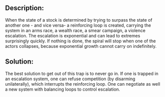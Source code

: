 ## Description:

When the state of a stock is determined by trying to surpass the state of another one - and vice versa- a reinforcing loop is created, carrying the system in an arms race, a wealth race, a smear campaign, a violence escalation. The escalation is exponential and can lead to extremes surprisingly quickly. If nothing is done, the spiral will stop when one of the actors collapses, because exponential growth cannot carry on indefinitely.

## Solution:

The best solution to get out of this trap is to never go in. If one is trapped in an escalation system, one can refuse competition (by disarming unilaterally), which interrupts the reinforcing loop. One can negotiate as well a new system with balancing loops to control escalation.
